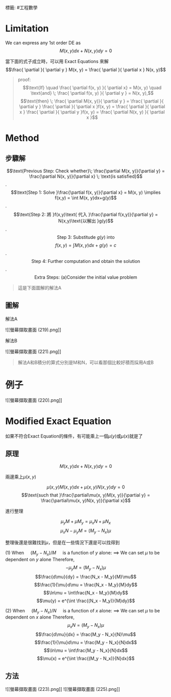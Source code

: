 標籤: #工程數學 

# Limitation

We can express any 1st order DE as
$$M(x, y)dx + N(x, y)dy = 0$$

當下面的式子成立時，可以用 Exact Equations 來解
$$\frac{ \partial }{ \partial y } M(x, y) = 
  \frac{ \partial }{ \partial x } N(x, y)$$

> proof:
> $$\text{If} \quad \frac{ \partial f(x, y) }{ \partial x} = M(x, y) \quad \text{and} \; \frac{ \partial f(x, y) }{ \partial y } = N(x, y),$$
> $$\text{then} \; \frac{ \partial M(x, y)}{ \partial y } = \frac{ \partial }{ \partial y } \frac{ \partial }{ \partial x }f(x, y) = \frac{ \partial }{ \partial x } \frac{ \partial }{ \partial y }f(x, y) = \frac{ \partial N(x, y) }{ \partial x }$$






# Method

## 步驟解

$$\text{Previous Step: Check whether}\; \frac{\partial M(x, y)}{\partial y} = \frac{\partial N(x, y)}{\partial x} \; \text{is satisfied}$$
.
$$\text{Step 1: Solve }\frac{\partial f(x, y)}{\partial x} = M(x, y) \implies f(x,y) = \int M(x, y)dx+g(y)$$
.
$$\text{Step 2: 將 }f(x,y)\text{ 代入 }\frac{\partial f(x,y)}{\partial y} = N(x,y)\text{以解出 }g(y)$$
.
$$\text{Step 3: Substitude }g(y) \text{ into}$$
$$f(x,y) = \int M(x,y)dx + g(y) = c$$
.
$$\text{Step 4: Further computation and obtain the solution}$$
.
$$\text{Extra Steps: (a)Consider the initial value problem}$$

> 這是下面圖解的解法A

## 圖解

解法A

![[螢幕擷取畫面 (219).png]]

解法B

![[螢幕擷取畫面 (221).png]]

> 解法A和B積分的算式分別是M和N，可以看那個比較好積而採用A或B

# 例子

![[螢幕擷取畫面 (220).png]]


# Modified Exact Equation

如果不符合Exact Equation的條件，有可能乘上一個$\mu(y)$或$\mu(x)$就是了

## 原理

$$M(x, y)dx + N(x, y)dy = 0$$

兩邊乘上$\mu(x, y)$

$$\mu(x, y)M(x, y)dx + \mu(x, y)N(x, y)dy = 0$$
$$\text{such that   }\frac{\partial\mu(x, y)M(x, y)}{\partial y} = \frac{\partial\mu(x, y)N(x, y)}{\partial x}$$

進行整理

$$\mu_yM + \mu M_y = \mu_xN + \mu N_x$$
$$\mu_xN - \mu_yM = (M_y - N_x)\mu$$

整理後還是很難找到$\mu$，但是在一些情況下還是可以找得到

(1) When $\quad(M_y - N_x)/M\quad$ is a function of $y$ alone:
$\implies$ We can set $\mu$ to be dependent on $y$ alone
Therefore, 
$$-\mu_yM = (M_y - N_x)\mu$$
$$\frac{d\mu}{dy} = \frac{N_x - M_y}{M}\mu$$
$$\frac{1}{\mu}d\mu = \frac{N_x - M_y}{M}dy$$
$$\ln\mu = \int\frac{N_x - M_y}{M}dy$$
$$\mu(y) = e^{\int \frac{(N_x - M_y)}{M}dy}$$

(2) When $\quad(M_y - N_x)/N\quad$ is a function of $x$ alone:
$\implies$ We can set $\mu$ to be dependent on $x$ alone
Therefore, 
$$\mu_xN = (M_y - N_x)\mu$$
$$\frac{d\mu}{dx} = \frac{M_y - N_x}{N}\mu$$
$$\frac{1}{\mu}d\mu = \frac{M_y - N_x}{N}dx$$
$$\ln\mu = \int\frac{M_y - N_x}{N}dx$$
$$\mu(x) = e^{\int \frac{(M_y - N_x)}{N}dx}$$

## 方法



![[螢幕擷取畫面 (223).png]]
![[螢幕擷取畫面 (225).png]]